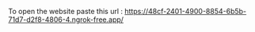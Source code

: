 To open the website paste this url : https://48cf-2401-4900-8854-6b5b-71d7-d2f8-4806-4.ngrok-free.app/
